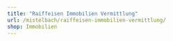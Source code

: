 ```yaml
---
title: "Raiffeisen Immobilien Vermittlung"
url: /mistelbach/raiffeisen-immobilien-vermittlung/
shop: Immobilien
---
```

